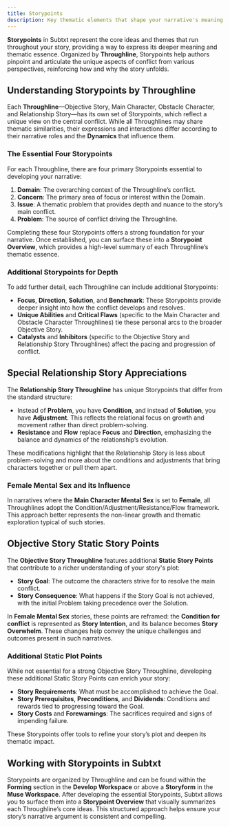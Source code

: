 ```yaml
---
title: Storypoints
description: Key thematic elements that shape your narrative's meaning
---
```


**Storypoints** in Subtxt represent the core ideas and themes that run throughout your story, providing a way to express its deeper meaning and thematic essence. Organized by **Throughline**, Storypoints help authors pinpoint and articulate the unique aspects of conflict from various perspectives, reinforcing how and why the story unfolds.

## Understanding Storypoints by Throughline

Each **Throughline**—Objective Story, Main Character, Obstacle Character, and Relationship Story—has its own set of Storypoints, which reflect a unique view on the central conflict. While all Throughlines may share thematic similarities, their expressions and interactions differ according to their narrative roles and the **Dynamics** that influence them.

### The Essential Four Storypoints

For each Throughline, there are four primary Storypoints essential to developing your narrative:

1. **Domain**: The overarching context of the Throughline’s conflict.
2. **Concern**: The primary area of focus or interest within the Domain.
3. **Issue**: A thematic problem that provides depth and nuance to the story’s main conflict.
4. **Problem**: The source of conflict driving the Throughline.

Completing these four Storypoints offers a strong foundation for your narrative. Once established, you can surface these into a **Storypoint Overview**, which provides a high-level summary of each Throughline’s thematic essence.

### Additional Storypoints for Depth

To add further detail, each Throughline can include additional Storypoints:

- **Focus**, **Direction**, **Solution**, and **Benchmark**: These Storypoints provide deeper insight into how the conflict develops and resolves.
- **Unique Abilities** and **Critical Flaws** (specific to the Main Character and Obstacle Character Throughlines) tie these personal arcs to the broader Objective Story.
- **Catalysts** and **Inhibitors** (specific to the Objective Story and Relationship Story Throughlines) affect the pacing and progression of conflict.

## Special Relationship Story Appreciations

The **Relationship Story Throughline** has unique Storypoints that differ from the standard structure:

- Instead of **Problem**, you have **Condition**, and instead of **Solution**, you have **Adjustment**. This reflects the relational focus on growth and movement rather than direct problem-solving.
- **Resistance** and **Flow** replace **Focus** and **Direction**, emphasizing the balance and dynamics of the relationship’s evolution.

These modifications highlight that the Relationship Story is less about problem-solving and more about the conditions and adjustments that bring characters together or pull them apart.

### Female Mental Sex and its Influence

In narratives where the **Main Character Mental Sex** is set to **Female**, all Throughlines adopt the Condition/Adjustment/Resistance/Flow framework. This approach better represents the non-linear growth and thematic exploration typical of such stories.

## Objective Story Static Story Points

The **Objective Story Throughline** features additional **Static Story Points** that contribute to a richer understanding of your story's plot:

- **Story Goal**: The outcome the characters strive for to resolve the main conflict.
- **Story Consequence**: What happens if the Story Goal is not achieved, with the initial Problem taking precedence over the Solution.

In **Female Mental Sex** stories, these points are reframed: the **Condition for conflict** is represented as **Story Intention**, and its balance becomes **Story Overwhelm**. These changes help convey the unique challenges and outcomes present in such narratives.

### Additional Static Plot Points

While not essential for a strong Objective Story Throughline, developing these additional Static Story Points can enrich your story:

- **Story Requirements**: What must be accomplished to achieve the Goal.
- **Story Prerequisites**, **Preconditions**, and **Dividends**: Conditions and rewards tied to progressing toward the Goal.
- **Story Costs** and **Forewarnings**: The sacrifices required and signs of impending failure.

These Storypoints offer tools to refine your story’s plot and deepen its thematic impact.

## Working with Storypoints in Subtxt

Storypoints are organized by Throughline and can be found within the **Forming** section in the **Develop Workspace** or above a **Storyform** in the **Muse Workspace**. After developing the essential Storypoints, Subtxt allows you to surface them into a **Storypoint Overview** that visually summarizes each Throughline’s core ideas. This structured approach helps ensure your story’s narrative argument is consistent and compelling.